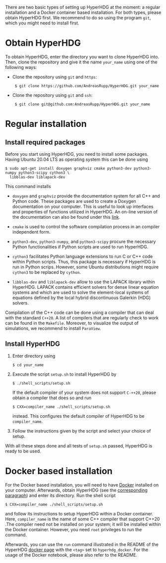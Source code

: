 There are two basic types of setting up HyperHDG at the moment: a regular installation and a Docker
container based installation. For both types, please obtain HyperHDG first. We recommend to do so
using the program `git`, which you might need to install first.


# Obtain HyperHDG

To obtain HyperHDG, enter the directory you want to clone HyperHDG into. Then, clone the repository
and give it the name `your_name` using one of the following ways:

- Clone the repository using `git` and `https`:

       $ git clone https://github.com/AndreasRupp/HyperHDG.git your_name

- Clone the repository using `git` and `ssh`:

       $ git clone git@github.com:AndreasRupp/HyperHDG.git your_name


# Regular installation

## Install required packages

Before you start using HyperHDG, you need to install some packages. Having Ubuntu 20.04 LTS as
operating system this can be done using

    $ sudo apt-get install doxygen graphviz cmake python3-dev python3-numpy python3-scipy cython3 \
      libblas-dev liblapack-dev


This command installs

- `doxygen` and `graphviz` provide the documentation system for all C++ and Python code. These
packages are used to create a Doxygen documentation on your computer. This is useful to look up 
interfaces and properties of functions utilized in HyperHDG. An on-line version of the documentation
can also be found under this [link](https://hyperhdg.github.io/auto_pages/doxygen).

- `cmake` is used to control the software compilation process in an compiler independent form.

- `python3-dev`, `python3-numpy`, and `python3-scipy` procure the necessary Python functionalities
if Python scripts are used to run HyperHDG.

- `cython3` facilitates Python language extensions to run C or C++ code within Python scripts. Thus,
this package is necessary if HyperHDG is run in Python scrips. However, some Ubuntu distributions
might require `cython3` to be replaced by `cython`.

- `libblas-dev` and `liblapack-dev` allow to use the LAPACK library within HyperHDG. LAPACK contains
efficient solvers for dense linear equation systems and which are used to solve the element-local
systems of equations defined by the local hybrid discontinuous Galerkin (HDG) solvers.


Compilation of the C++ code can be done using a compiler that can deal with the standard `C++20`. A
list of compilers that are regularly check to work can be found in the `Makefile`. Moreover, to
visualize the output of simulations, we recommend to install `ParaView`.


## Install HyperHDG

1. Enter directory using

       $ cd your_name

2. Execute the script `setup.sh` to install HyperHDG by

       $ ./shell_scripts/setup.sh

   If the default compiler of your system does not support `C-++20`, please obtain a compiler that
   does so and run

       $ CXX=compiler_name ./shell_scripts/setup.sh

   instead. This configures the default compiler of HyperHDG to be `compiler_name`.

3. Follow the instructions given by the script and select your choice of setup.


With all these steps done and all tests of `setup.sh` passed, HyperHDG is ready to be used.


# Docker based installation

For the Docker based installation, you will need to have [Docker](https://www.docker.com/) installed
on your computer. Afterwards, obtain HyperHDG (see the [corresponding paragraph](#obtain-hyperhdg))
and enter its directory. Run the shell script

    $ CXX=compiler_name ./shell_scripts/setup.sh

and follow its instructions to setup HyperHDG within a Docker container.
Here, `compiler_name` is the name of some C++ compiler that support C++20 .The compiler need not be
installed on your system; it will be installed within the Docker container. However, you need `root`
privileges to run the command.

Afterwards, you can use the `run` command illustrated in the README of the HyperHDG [docker page](
https://github.com/HyperHDG/docker) with the `<tag>` set to `hyperhdg_docker`. For the usage of the
Docker notebook, please also refer to the README.
